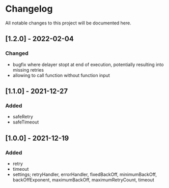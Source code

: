 # Changelog
All notable changes to this project will be documented here.

## [1.2.0] - 2022-02-04
### Changed
- bugfix where delayer stopt at end of execution, potentially resulting into missing retries
- allowing to call function without function input

## [1.1.0] - 2021-12-27
### Added
- safeRetry
- safeTimeout

## [1.0.0] - 2021-12-19
### Added
- retry
- timeout
- settings; retryHandler, errorHandler, fixedBackOff, minimumBackOff, backOffExponent, maximumBackOff, maximumRetryCount, timeout